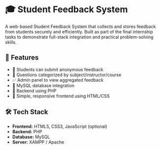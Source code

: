 # 🎓 Student Feedback System

A web-based Student Feedback System that collects and stores feedback from students securely and efficiently. Built as part of the final internship tasks to demonstrate full-stack integration and practical problem-solving skills.

## 🚀 Features

- 📝 Students can submit anonymous feedback
- 🧠 Questions categorized by subject/instructor/course
- ✅ Admin panel to view aggregated feedback
- 💾 MySQL database integration
- 📡 Backend using PHP
- 🎨 Simple, responsive frontend using HTML/CSS

## 🛠️ Tech Stack

- **Frontend:** HTML5, CSS3, JavaScript (optional)
- **Backend:** PHP
- **Database:** MySQL
- **Server:** XAMPP / Apache
